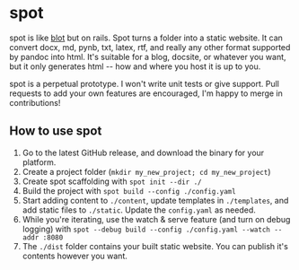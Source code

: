 # spot

spot is like [blot](https://github.com/davidmerfield/blot) but on rails. Spot turns a folder into a static website. It can convert docx, md, pynb, txt, latex, rtf, and really any other format supported by pandoc into html. It's suitable for a blog, docsite, or whatever you want, but it only generates html -- how and where you host it is up to you.

spot is a perpetual prototype. I won't write unit tests or give support. Pull requests to add your own features are encouraged, I'm happy to merge in contributions!

## How to use spot

1. Go to the latest GitHub release, and download the binary for your platform.
2. Create a project folder (`mkdir my_new_project; cd my_new_project`)
3. Create spot scaffolding with `spot init --dir ./`
4. Build the project with `spot build --config ./config.yaml`
5. Start adding content to `./content`, update templates in `./templates`, and add static files to `./static`. Update the `config.yaml` as needed.
6. While you're iterating, use the watch & serve feature (and turn on debug logging) with `spot --debug build --config ./config.yaml --watch --addr :8080`
7. The `./dist` folder contains your built static website. You can publish it's contents however you want. 
